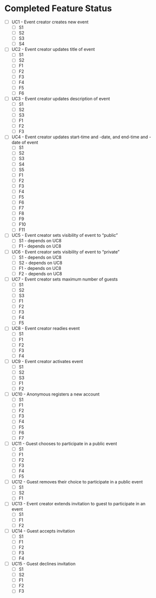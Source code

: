 # Completed Feature Status

- [ ] UC1 - Event creator creates new event
  - [ ] S1
  - [ ] S2
  - [ ] S3
  - [ ] S4
- [ ] UC2 - Event creator updates title of event
  - [ ] S1
  - [ ] S2
  - [ ] F1
  - [ ] F2
  - [ ] F3
  - [ ] F4
  - [ ] F5
  - [ ] F6
- [ ] UC3 - Event creator updates description of event
  - [ ] S1
  - [ ] S2
  - [ ] S3
  - [ ] F1
  - [ ] F2
  - [ ] F3
- [ ] UC4 - Event creator updates start-time and -date, and end-time and -date of event
  - [ ] S1
  - [ ] S2
  - [ ] S3
  - [ ] S4
  - [ ] S5
  - [ ] F1
  - [ ] F2
  - [ ] F3
  - [ ] F4
  - [ ] F5
  - [ ] F6
  - [ ] F7
  - [ ] F8
  - [ ] F9
  - [ ] F10
  - [ ] F11
- [ ] UC5 - Event creator sets visibility of event to “public”
  - [ ] S1 - depends on UC8
  - [ ] F1 - depends on UC8
- [ ] UC6 - Event creator sets visibility of event to “private”
  - [ ] S1 - depends on UC8
  - [ ] S2 - depends on UC8
  - [ ] F1 - depends on UC8
  - [ ] F2 - depends on UC8
- [ ] UC7 - Event creator sets maximum number of guests
  - [ ] S1
  - [ ] S2
  - [ ] S3
  - [ ] F1
  - [ ] F2
  - [ ] F3
  - [ ] F4
  - [ ] F5
- [ ] UC8 - Event creator readies event
  - [ ] S1
  - [ ] F1
  - [ ] F2
  - [ ] F3
  - [ ] F4
- [ ] UC9 - Event creator activates event
  - [ ] S1
  - [ ] S2
  - [ ] S3
  - [ ] F1
  - [ ] F2
- [ ] UC10 - Anonymous registers a new account
  - [ ] S1
  - [ ] F1
  - [ ] F2
  - [ ] F3
  - [ ] F4
  - [ ] F5
  - [ ] F6
  - [ ] F7
- [ ] UC11 - Guest chooses to participate in a public event
  - [ ] S1
  - [ ] F1
  - [ ] F2
  - [ ] F3
  - [ ] F4
  - [ ] F5
- [ ] UC12 - Guest removes their choice to participate in a public event
  - [ ] S1
  - [ ] S2
  - [ ] F1
- [ ] UC13 - Event creator extends invitation to guest to participate in an event
  - [ ] S1
  - [ ] F1
  - [ ] F2
- [ ] UC14 - Guest accepts invitation
  - [ ] S1
  - [ ] F1
  - [ ] F2
  - [ ] F3
  - [ ] F4
- [ ] UC15 - Guest declines invitation
  - [ ] S1
  - [ ] S2
  - [ ] F1
  - [ ] F2
  - [ ] F3
